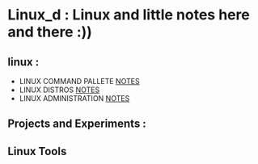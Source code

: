 # Linux_d : Linux and little notes here and there :))

## linux :
- LINUX COMMAND PALLETE [NOTES](notes/COMMANDS.MD) 
- LINUX DISTROS [NOTES](notes/DISTROS.MD) 
- LINUX ADMINISTRATION [NOTES](notes/ADMINISTRATION.MD) 

## Projects and Experiments :


## Linux Tools